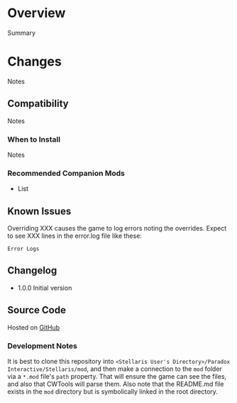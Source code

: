 # Overview

Summary

# Changes

Notes

## Compatibility

Notes

### When to Install

Notes

### Recommended Companion Mods

* List

## Known Issues

Overriding XXX causes the game to log errors noting the overrides.  Expect to see XXX lines in the error.log file like these:

```
Error Logs
```

## Changelog

* 1.0.0 Initial version

## Source Code

Hosted on [GitHub](https://github.com/corsairmarks/specialist_mercatorum)

### Development Notes

It is best to clone this repository into `<Stellaris User's Directory>/Paradox Interactive/Stellaris/mod`, and then make a connection to the `mod` folder via a `*.mod` file's `path` property.  That will ensure the game can see the files, and also that CWTools will parse them.  Also note that the README.md file exists in the `mod` directory but is symbolically linked in the root directory.